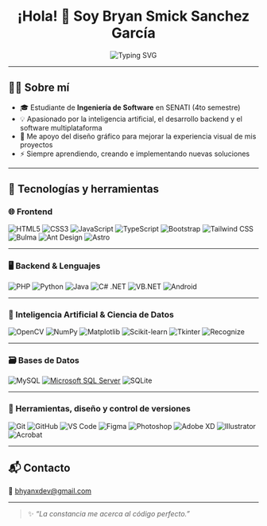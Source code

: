 <h1 align="center">¡Hola! 👋 Soy Bryan Smick Sanchez García</h1>

<p align="center">
  <img src="https://readme-typing-svg.herokuapp.com?font=Fira+Code&weight=500&size=22&pause=1000&color=00F7FF&center=true&vCenter=true&width=800&lines=Desarrollador+de+software+fullstack;Apasionado+por+la+IA+y+el+backend;Creativo+con+apoyo+en+diseño+gráfico" alt="Typing SVG" />
</p>

---

## 👨‍💻 Sobre mí

- 🎓 Estudiante de **Ingeniería de Software** en SENATI (4to semestre)
- 💡 Apasionado por la inteligencia artificial, el desarrollo backend y el software multiplataforma
- 🎨 Me apoyo del diseño gráfico para mejorar la experiencia visual de mis proyectos
- ⚡ Siempre aprendiendo, creando e implementando nuevas soluciones

---

## 🧠 Tecnologías y herramientas

### 🌐 Frontend

![HTML5](https://img.shields.io/badge/HTML5-E34F26?logo=html5&logoColor=white)
![CSS3](https://img.shields.io/badge/CSS3-1572B6?logo=css3&logoColor=white)
![JavaScript](https://img.shields.io/badge/JavaScript-F7DF1E?logo=javascript&logoColor=black)
![TypeScript](https://img.shields.io/badge/TypeScript-3178C6?logo=typescript&logoColor=white)
![Bootstrap](https://img.shields.io/badge/Bootstrap-7952B3?logo=bootstrap&logoColor=white)
![Tailwind CSS](https://img.shields.io/badge/TailwindCSS-06B6D4?logo=tailwindcss&logoColor=white)
![Bulma](https://img.shields.io/badge/Bulma-00D1B2?logo=bulma&logoColor=white)
![Ant Design](https://img.shields.io/badge/AntDesign-0170FE?logo=antdesign&logoColor=white)
![Astro](https://img.shields.io/badge/Astro-000000?logo=astro&logoColor=white)

---

### 🖥️ Backend & Lenguajes

![PHP](https://img.shields.io/badge/PHP-777BB4?logo=php&logoColor=white)
![Python](https://img.shields.io/badge/Python-3776AB?logo=python&logoColor=white)
![Java](https://img.shields.io/badge/Java-ED8B00?logo=openjdk&logoColor=white)
![C# .NET](https://img.shields.io/badge/C%23-512BD4?logo=csharp&logoColor=white)
![VB.NET](https://img.shields.io/badge/VB.NET-512BD4?logo=dotnet&logoColor=white)
![Android](https://img.shields.io/badge/Android-3DDC84?logo=android&logoColor=white)

---

### 🧠 Inteligencia Artificial & Ciencia de Datos

![OpenCV](https://img.shields.io/badge/OpenCV-5C3EE8?logo=opencv&logoColor=white)
![NumPy](https://img.shields.io/badge/NumPy-013243?logo=numpy&logoColor=white)
![Matplotlib](https://img.shields.io/badge/Matplotlib-11557C?logo=matplotlib&logoColor=white)
![Scikit-learn](https://img.shields.io/badge/Scikit--Learn-F7931E?logo=scikit-learn&logoColor=white)
![Tkinter](https://img.shields.io/badge/Tkinter-%23FFB400?logo=python&logoColor=white)
![Recognize](https://img.shields.io/badge/Recognize-AI-blueviolet)

---

### 🗃️ Bases de Datos

![MySQL](https://img.shields.io/badge/MySQL-4479A1?logo=mysql&logoColor=white)
[![Microsoft SQL Server](https://custom-icon-badges.demolab.com/badge/Microsoft%20SQL%20Server-CC2927?logo=mssqlserver-white&logoColor=white)](#)
![SQLite](https://img.shields.io/badge/SQLite-003B57?logo=sqlite&logoColor=white)

---

### 🧩 Herramientas, diseño y control de versiones

![Git](https://img.shields.io/badge/Git-F05032?logo=git&logoColor=white)
![GitHub](https://img.shields.io/badge/GitHub-181717?logo=github&logoColor=white)
![VS Code](https://img.shields.io/badge/VS%20Code-007ACC?logo=visualstudiocode&logoColor=white)
![Figma](https://img.shields.io/badge/Figma-F24E1E?logo=figma&logoColor=white)
![Photoshop](https://img.shields.io/badge/Photoshop-31A8FF?logo=adobephotoshop&logoColor=white)
![Adobe XD](https://img.shields.io/badge/Adobe%20XD-FF61F6?logo=adobexd&logoColor=white)
![Illustrator](https://img.shields.io/badge/Illustrator-FF9A00?logo=adobeillustrator&logoColor=white)
![Acrobat](https://img.shields.io/badge/Acrobat-EC1C24?logo=adobeacrobatreader&logoColor=white)

---

## 📬 Contacto

📧 [bhyanxdev@gmail.com](mailto:bhyanxdev@gmail.com)

---

> ✨ *“La constancia me acerca al código perfecto.”*
